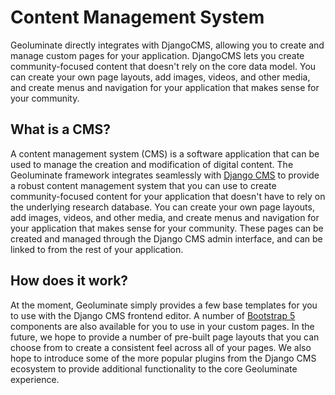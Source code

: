 # Content Management System

Geoluminate directly integrates with DjangoCMS, allowing you to create and manage custom pages for your application. DjangoCMS lets you create community-focused content that doesn't rely on the core data model. You can create your own page layouts, add images, videos, and other media, and create menus and navigation for your application that makes sense for your community.



## What is a CMS?

A content management system (CMS) is a software application that can be used to manage the creation and modification of digital content. The Geoluminate framework integrates seamlessly with [Django CMS](https://www.django-cms.org/en/) to provide a robust content management system that you can use to create community-focused content for your application that doesn't have to rely on the underlying research database. You can create your own page layouts, add images, videos, and other media, and create menus and navigation for your application that makes sense for your community. These pages can be created and managed through the Django CMS admin interface, and can be linked to from the rest of your application.

## How does it work?

At the moment, Geoluminate simply provides a few base templates for you to use with the Django CMS frontend editor. A number of [Bootstrap 5](https://getbootstrap.com/docs/5.0/getting-started/introduction/) components are also available for you to use in your custom pages. In the future, we hope to provide a number of pre-built page layouts that you can choose from to create a consistent feel across all of your pages. We also hope to introduce some of the more popular plugins from the Django CMS ecosystem to provide additional functionality to the core Geoluminate experience.


